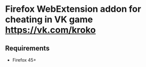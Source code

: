 # Firefox WebExtension addon for cheating in VK game https://vk.com/kroko

## Requirements
- Firefox 45+